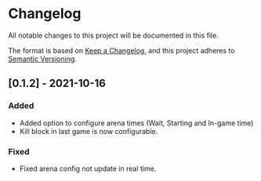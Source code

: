 # Changelog

All notable changes to this project will be documented in this file.

The format is based on [Keep a Changelog](https://keepachangelog.com/en/1.0.0/),
and this project adheres to [Semantic Versioning](https://semver.org/spec/v2.0.0.html).

## [0.1.2] - 2021-10-16

### Added

- Added option to configure arena times (Wait, Starting and In-game time)
- Kill block in last game is now configurable.

### Fixed

- Fixed arena config not update in real time.
